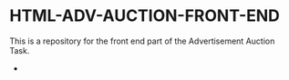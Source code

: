 # HTML-ADV-AUCTION-FRONT-END

This is a repository for the front end part of the Advertisement Auction Task.

*